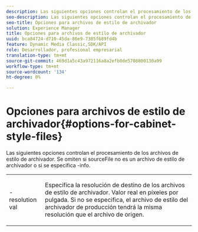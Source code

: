 ```yaml
---
description: Las siguientes opciones controlan el procesamiento de los archivos de estilo de archivador. Se omiten si sourceFile no es un archivo de estilo de archivador o si se especifica -info.
seo-description: Las siguientes opciones controlan el procesamiento de los archivos de estilo de archivador. Se omiten si sourceFile no es un archivo de estilo de archivador o si se especifica -info.
seo-title: Opciones para archivos de estilo de archivador
solution: Experience Manager
title: Opciones para archivos de estilo de archivador
uuid: bca84724-d710-45da-86e9-7385f689fd4b
feature: Dynamic Media Classic,SDK/API
role: Desarrollador, profesional empresarial
translation-type: tm+mt
source-git-commit: 469d1a5c43a972116a8a2efb0de5708800130a99
workflow-type: tm+mt
source-wordcount: '134'
ht-degree: 0%

---
```



# Opciones para archivos de estilo de archivador{#options-for-cabinet-style-files}

Las siguientes opciones controlan el procesamiento de los archivos de estilo de archivador. Se omiten si sourceFile no es un archivo de estilo de archivador o si se especifica -info.

<table id="simpletable_332B78DDEB6540708844AB54AE321F9B"> 
 <tr class="strow"> 
  <td class="stentry"> <p><span class="codeph">-resolution  <span class="varname"> val</span></span> </p> </td> 
  <td class="stentry"> <p>Especifica la resolución de destino de los archivos de estilo de archivador. Valor real en píxeles por pulgada. Si no se especifica, el archivo de estilo del archivador de producción tendrá la misma resolución que el archivo de origen. </p></td> 
 </tr> 
</table>

